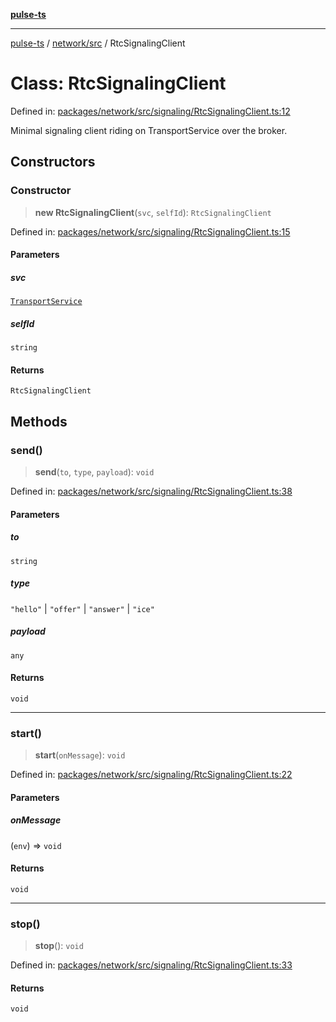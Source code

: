 [**pulse-ts**](../../../README.md)

***

[pulse-ts](../../../README.md) / [network/src](../README.md) / RtcSignalingClient

# Class: RtcSignalingClient

Defined in: [packages/network/src/signaling/RtcSignalingClient.ts:12](https://github.com/jlehett/pulse-ts/blob/b287bc18de1bbb78a8cc43f602a646e458610bc3/packages/network/src/signaling/RtcSignalingClient.ts#L12)

Minimal signaling client riding on TransportService over the broker.

## Constructors

### Constructor

> **new RtcSignalingClient**(`svc`, `selfId`): `RtcSignalingClient`

Defined in: [packages/network/src/signaling/RtcSignalingClient.ts:15](https://github.com/jlehett/pulse-ts/blob/b287bc18de1bbb78a8cc43f602a646e458610bc3/packages/network/src/signaling/RtcSignalingClient.ts#L15)

#### Parameters

##### svc

[`TransportService`](TransportService.md)

##### selfId

`string`

#### Returns

`RtcSignalingClient`

## Methods

### send()

> **send**(`to`, `type`, `payload`): `void`

Defined in: [packages/network/src/signaling/RtcSignalingClient.ts:38](https://github.com/jlehett/pulse-ts/blob/b287bc18de1bbb78a8cc43f602a646e458610bc3/packages/network/src/signaling/RtcSignalingClient.ts#L38)

#### Parameters

##### to

`string`

##### type

`"hello"` | `"offer"` | `"answer"` | `"ice"`

##### payload

`any`

#### Returns

`void`

***

### start()

> **start**(`onMessage`): `void`

Defined in: [packages/network/src/signaling/RtcSignalingClient.ts:22](https://github.com/jlehett/pulse-ts/blob/b287bc18de1bbb78a8cc43f602a646e458610bc3/packages/network/src/signaling/RtcSignalingClient.ts#L22)

#### Parameters

##### onMessage

(`env`) => `void`

#### Returns

`void`

***

### stop()

> **stop**(): `void`

Defined in: [packages/network/src/signaling/RtcSignalingClient.ts:33](https://github.com/jlehett/pulse-ts/blob/b287bc18de1bbb78a8cc43f602a646e458610bc3/packages/network/src/signaling/RtcSignalingClient.ts#L33)

#### Returns

`void`
